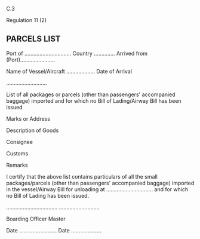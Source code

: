 C.3

Regulation 11 (2)

## PARCELS LIST

Port of  ………………………….    Country  …………..         Arrived from (Port)…………………..

Name of Vessel/Aircraft ……………….                                             Date of Arrival

………………………

List of all packages or parcels (other than passengers' accompanied baggage) imported and for which no Bill of Lading/Airway Bill has been issued

Marks or Address

Description of Goods

Consignee

Customs

Remarks

I certify that the above list contains particulars of all the small packages/parcels (other than passengers' accompanied baggage) imported in the vessel/Airway Bill for unloading at ………………………….  and for which no Bill of Lading has been issued.

…………………………….                                                                               ………………………

Boarding Officer                                                                                          Master

Date …………………….                                                                   Date ………………..